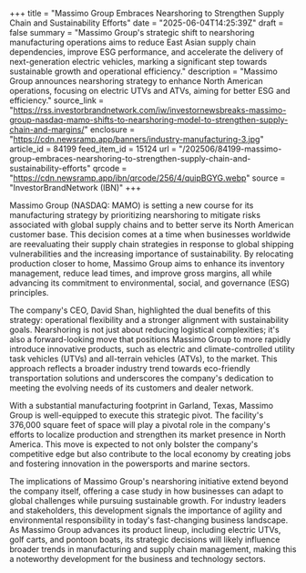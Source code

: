 +++
title = "Massimo Group Embraces Nearshoring to Strengthen Supply Chain and Sustainability Efforts"
date = "2025-06-04T14:25:39Z"
draft = false
summary = "Massimo Group's strategic shift to nearshoring manufacturing operations aims to reduce East Asian supply chain dependencies, improve ESG performance, and accelerate the delivery of next-generation electric vehicles, marking a significant step towards sustainable growth and operational efficiency."
description = "Massimo Group announces nearshoring strategy to enhance North American operations, focusing on electric UTVs and ATVs, aiming for better ESG and efficiency."
source_link = "https://rss.investorbrandnetwork.com/iw/investornewsbreaks-massimo-group-nasdaq-mamo-shifts-to-nearshoring-model-to-strengthen-supply-chain-and-margins/"
enclosure = "https://cdn.newsramp.app/banners/industry-manufacturing-3.jpg"
article_id = 84199
feed_item_id = 15124
url = "/202506/84199-massimo-group-embraces-nearshoring-to-strengthen-supply-chain-and-sustainability-efforts"
qrcode = "https://cdn.newsramp.app/ibn/qrcode/256/4/quipBGYG.webp"
source = "InvestorBrandNetwork (IBN)"
+++

<p>Massimo Group (NASDAQ: MAMO) is setting a new course for its manufacturing strategy by prioritizing nearshoring to mitigate risks associated with global supply chains and to better serve its North American customer base. This decision comes at a time when businesses worldwide are reevaluating their supply chain strategies in response to global shipping vulnerabilities and the increasing importance of sustainability. By relocating production closer to home, Massimo Group aims to enhance its inventory management, reduce lead times, and improve gross margins, all while advancing its commitment to environmental, social, and governance (ESG) principles.</p><p>The company's CEO, David Shan, highlighted the dual benefits of this strategy: operational flexibility and a stronger alignment with sustainability goals. Nearshoring is not just about reducing logistical complexities; it's also a forward-looking move that positions Massimo Group to more rapidly introduce innovative products, such as electric and climate-controlled utility task vehicles (UTVs) and all-terrain vehicles (ATVs), to the market. This approach reflects a broader industry trend towards eco-friendly transportation solutions and underscores the company's dedication to meeting the evolving needs of its customers and dealer network.</p><p>With a substantial manufacturing footprint in Garland, Texas, Massimo Group is well-equipped to execute this strategic pivot. The facility's 376,000 square feet of space will play a pivotal role in the company's efforts to localize production and strengthen its market presence in North America. This move is expected to not only bolster the company's competitive edge but also contribute to the local economy by creating jobs and fostering innovation in the powersports and marine sectors.</p><p>The implications of Massimo Group's nearshoring initiative extend beyond the company itself, offering a case study in how businesses can adapt to global challenges while pursuing sustainable growth. For industry leaders and stakeholders, this development signals the importance of agility and environmental responsibility in today's fast-changing business landscape. As Massimo Group advances its product lineup, including electric UTVs, golf carts, and pontoon boats, its strategic decisions will likely influence broader trends in manufacturing and supply chain management, making this a noteworthy development for the business and technology sectors.</p>